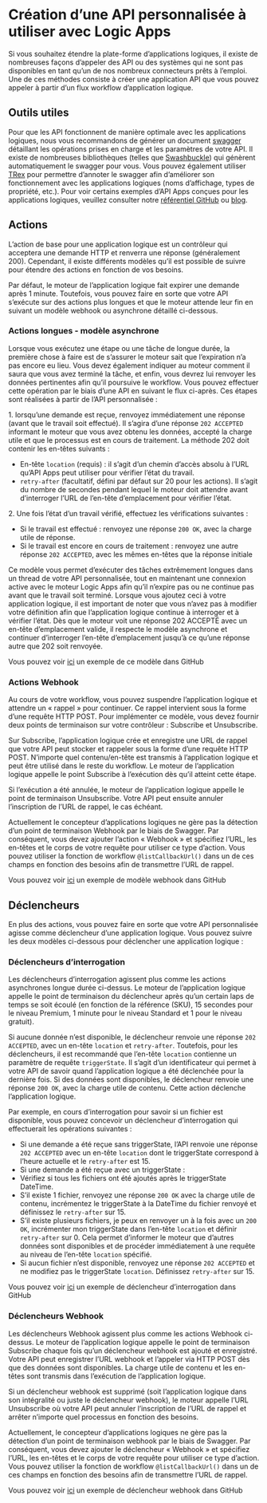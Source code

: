 <properties 
	pageTitle="Créer une API pour Logic Apps" 
	description="Création d’une API personnalisée à utiliser avec Logic Apps" 
	authors="jeffhollan" 
	manager="dwrede" 
	editor="" 
	services="app-service\logic" 
	documentationCenter=""/>

<tags
	ms.service="app-service-logic"
	ms.workload="integration"
	ms.tgt_pltfrm="na"
	ms.devlang="na"	
	ms.topic="article"
	ms.date="04/05/2016"
	ms.author="jehollan"/>
    
# Création d’une API personnalisée à utiliser avec Logic Apps

Si vous souhaitez étendre la plate-forme d’applications logiques, il existe de nombreuses façons d’appeler des API ou des systèmes qui ne sont pas disponibles en tant qu’un de nos nombreux connecteurs prêts à l’emploi. Une de ces méthodes consiste à créer une application API que vous pouvez appeler à partir d’un flux workflow d’application logique.

## Outils utiles

Pour que les API fonctionnent de manière optimale avec les applications logiques, nous vous recommandons de générer un document [swagger](http://swagger.io) détaillant les opérations prises en charge et les paramètres de votre API. Il existe de nombreuses bibliothèques (telles que [Swashbuckle](https://github.com/domaindrivendev/Swashbuckle)) qui génèrent automatiquement le swagger pour vous. Vous pouvez également utiliser [TRex](https://github.com/nihaue/TRex) pour permettre d’annoter le swagger afin d’améliorer son fonctionnement avec les applications logiques (noms d’affichage, types de propriété, etc.). Pour voir certains exemples d’API Apps conçues pour les applications logiques, veuillez consulter notre [référentiel GitHub](http://github.com/logicappsio) ou [blog](http://aka.ms/logicappsblog).

## Actions

L’action de base pour une application logique est un contrôleur qui acceptera une demande HTTP et renverra une réponse (généralement 200). Cependant, il existe différents modèles qu’il est possible de suivre pour étendre des actions en fonction de vos besoins.

Par défaut, le moteur de l’application logique fait expirer une demande après 1 minute. Toutefois, vous pouvez faire en sorte que votre API s’exécute sur des actions plus longues et que le moteur attende leur fin en suivant un modèle webhook ou asynchrone détaillé ci-dessous.

### Actions longues - modèle asynchrone

Lorsque vous exécutez une étape ou une tâche de longue durée, la première chose à faire est de s’assurer le moteur sait que l’expiration n’a pas encore eu lieu. Vous devez également indiquer au moteur comment il saura que vous avez terminé la tâche, et enfin, vous devrez lui renvoyer les données pertinentes afin qu’il poursuive le workflow. Vous pouvez effectuer cette opération par le biais d’une API en suivant le flux ci-après. Ces étapes sont réalisées à partir de l’API personnalisée :

1\. lorsqu’une demande est reçue, renvoyez immédiatement une réponse (avant que le travail soit effectué). Il s’agira d’une réponse `202 ACCEPTED` informant le moteur que vous avez obtenu les données, accepté la charge utile et que le processus est en cours de traitement. La méthode 202 doit contenir les en-têtes suivants :
 * En-tête `location` (requis) : il s’agit d’un chemin d’accès absolu à l’URL qu’API Apps peut utiliser pour vérifier l’état du travail.
 * `retry-after` (facultatif, défini par défaut sur 20 pour les actions). Il s’agit du nombre de secondes pendant lequel le moteur doit attendre avant d’interroger l’URL de l’en-tête d’emplacement pour vérifier l’état.

2\. Une fois l’état d’un travail vérifié, effectuez les vérifications suivantes :
 * Si le travail est effectué : renvoyez une réponse `200 OK`, avec la charge utile de réponse.
 * Si le travail est encore en cours de traitement : renvoyez une autre réponse `202 ACCEPTED`, avec les mêmes en-têtes que la réponse initiale

Ce modèle vous permet d’exécuter des tâches extrêmement longues dans un thread de votre API personnalisée, tout en maintenant une connexion active avec le moteur Logic Apps afin qu’il n’expire pas ou ne continue pas avant que le travail soit terminé. Lorsque vous ajoutez ceci à votre application logique, il est important de noter que vous n’avez pas à modifier votre définition afin que l’application logique continue à interroger et à vérifier l’état. Dès que le moteur voit une réponse 202 ACCEPTÉ avec un en-tête d’emplacement valide, il respecte le modèle asynchrone et continuer d’interroger l’en-tête d’emplacement jusqu’à ce qu’une réponse autre que 202 soit renvoyée.

Vous pouvez voir [ici](https://github.com/jeffhollan/LogicAppsAsyncResponseSample) un exemple de ce modèle dans GitHub

### Actions Webhook

Au cours de votre workflow, vous pouvez suspendre l’application logique et attendre un « rappel » pour continuer. Ce rappel intervient sous la forme d’une requête HTTP POST. Pour implémenter ce modèle, vous devez fournir deux points de terminaison sur votre contrôleur : Subscribe et Unsubscribe.

Sur Subscribe, l’application logique crée et enregistre une URL de rappel que votre API peut stocker et rappeler sous la forme d’une requête HTTP POST. N’importe quel contenu/en-tête est transmis à l’application logique et peut être utilisé dans le reste du workflow. Le moteur de l’application logique appelle le point Subscribe à l’exécution dès qu’il atteint cette étape.

Si l’exécution a été annulée, le moteur de l’application logique appelle le point de terminaison Unsubscribe. Votre API peut ensuite annuler l’inscription de l’URL de rappel, le cas échéant.

Actuellement le concepteur d’applications logiques ne gère pas la détection d’un point de terminaison Webhook par le biais de Swagger. Par conséquent, vous devez ajouter l’action « Webhook » et spécifiez l’URL, les en-têtes et le corps de votre requête pour utiliser ce type d’action. Vous pouvez utiliser la fonction de workflow `@listCallbackUrl()` dans un de ces champs en fonction des besoins afin de transmettre l’URL de rappel.

Vous pouvez voir [ici](https://github.com/jeffhollan/LogicAppTriggersExample/blob/master/LogicAppTriggers/Controllers/WebhookTriggerController.cs) un exemple de modèle webhook dans GitHub

## Déclencheurs

En plus des actions, vous pouvez faire en sorte que votre API personnalisée agisse comme déclencheur d’une application logique. Vous pouvez suivre les deux modèles ci-dessous pour déclencher une application logique :

### Déclencheurs d’interrogation

Les déclencheurs d’interrogation agissent plus comme les actions asynchrones longue durée ci-dessus. Le moteur de l’application logique appelle le point de terminaison du déclencheur après qu’un certain laps de temps se soit écoulé (en fonction de la référence (SKU), 15 secondes pour le niveau Premium, 1 minute pour le niveau Standard et 1 pour le niveau gratuit).

Si aucune donnée n’est disponible, le déclencheur renvoie une réponse `202 ACCEPTED`, avec un en-tête `location` et `retry-after`. Toutefois, pour les déclencheurs, il est recommandé que l’en-tête `location` contienne un paramètre de requête `triggerState`. Il s’agit d’un identificateur qui permet à votre API de savoir quand l’application logique a été déclenchée pour la dernière fois. Si des données sont disponibles, le déclencheur renvoie une réponse `200 OK`, avec la charge utile de contenu. Cette action déclenche l’application logique.

Par exemple, en cours d’interrogation pour savoir si un fichier est disponible, vous pouvez concevoir un déclencheur d’interrogation qui effectuerait les opérations suivantes :

* Si une demande a été reçue sans triggerState, l’API renvoie une réponse `202 ACCEPTED` avec un en-tête `location` dont le triggerState correspond à l’heure actuelle et le `retry-after` est 15.
* Si une demande a été reçue avec un triggerState :
 * Vérifiez si tous les fichiers ont été ajoutés après le triggerState DateTime. 
  * S’il existe 1 fichier, renvoyez une réponse `200 OK` avec la charge utile de contenu, incrémentez le triggerState à la DateTime du fichier renvoyé et définissez le `retry-after` sur 15.
  * S’il existe plusieurs fichiers, je peux en renvoyer un à la fois avec un `200 OK`, incrémenter mon triggerState dans l’en-tête `location` et définir `retry-after` sur 0. Cela permet d’informer le moteur que d’autres données sont disponibles et de procéder immédiatement à une requête au niveau de l’en-tête `location` spécifié.
  * Si aucun fichier n’est disponible, renvoyez une réponse `202 ACCEPTED` et ne modifiez pas le triggerState `location`. Définissez `retry-after` sur 15.

Vous pouvez voir [ici](https://github.com/jeffhollan/LogicAppTriggersExample/tree/master/LogicAppTriggers) un exemple de déclencheur d’interrogation dans GitHub

### Déclencheurs Webhook

Les déclencheurs Webhook agissent plus comme les actions Webhook ci-dessus. Le moteur de l’application logique appelle le point de terminaison Subscribe chaque fois qu’un déclencheur webhook est ajouté et enregistré. Votre API peut enregistrer l’URL webhook et l’appeler via HTTP POST dès que des données sont disponibles. La charge utile de contenu et les en-têtes sont transmis dans l’exécution de l’application logique.

Si un déclencheur webhook est supprimé (soit l’application logique dans son intégralité ou juste le déclencheur webhook), le moteur appelle l’URL Unsubscribe où votre API peut annuler l’inscription de l’URL de rappel et arrêter n’importe quel processus en fonction des besoins.

Actuellement, le concepteur d’applications logiques ne gère pas la détection d’un point de terminaison webhook par le biais de Swagger. Par conséquent, vous devez ajouter le déclencheur « Webhook » et spécifiez l’URL, les en-têtes et le corps de votre requête pour utiliser ce type d’action. Vous pouvez utiliser la fonction de workflow `@listCallbackUrl()` dans un de ces champs en fonction des besoins afin de transmettre l’URL de rappel.

Vous pouvez voir [ici](https://github.com/jeffhollan/LogicAppTriggersExample/tree/master/LogicAppTriggers) un exemple de déclencheur webhook dans GitHub

<!---HONumber=AcomDC_0420_2016-->